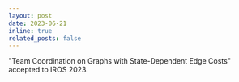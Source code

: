 ```yaml
---
layout: post
date: 2023-06-21
inline: true
related_posts: false
---
```

"Team Coordination on Graphs with State-Dependent Edge Costs" accepted to IROS 2023.
<!-- A simple inline announcement with Markdown emoji! :sparkles: :smile: -->
